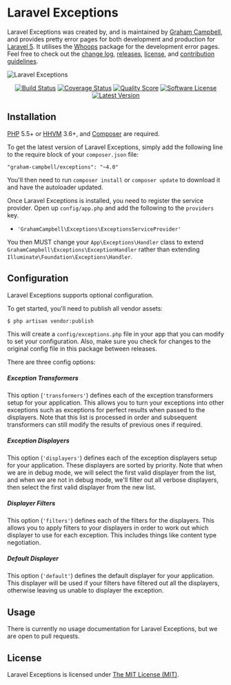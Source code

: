 Laravel Exceptions
==================

Laravel Exceptions was created by, and is maintained by [Graham Campbell](https://github.com/GrahamCampbell), and provides pretty error pages for both development and production for [Laravel 5](http://laravel.com). It utilises the [Whoops](https://github.com/filp/whoops) package for the development error pages. Feel free to check out the [change log](CHANGELOG.md), [releases](https://github.com/GrahamCampbell/Laravel-Exceptions/releases), [license](LICENSE), and [contribution guidelines](CONTRIBUTING.md).

![Laravel Exceptions](https://cloud.githubusercontent.com/assets/2829600/5115020/8da9e70a-7035-11e4-9d28-080b4ba55ed9.PNG)

<p align="center">
<a href="https://travis-ci.org/GrahamCampbell/Laravel-Exceptions"><img src="https://img.shields.io/travis/GrahamCampbell/Laravel-Exceptions/master.svg?style=flat-square" alt="Build Status"></img></a>
<a href="https://scrutinizer-ci.com/g/GrahamCampbell/Laravel-Exceptions/code-structure"><img src="https://img.shields.io/scrutinizer/coverage/g/GrahamCampbell/Laravel-Exceptions.svg?style=flat-square" alt="Coverage Status"></img></a>
<a href="https://scrutinizer-ci.com/g/GrahamCampbell/Laravel-Exceptions"><img src="https://img.shields.io/scrutinizer/g/GrahamCampbell/Laravel-Exceptions.svg?style=flat-square" alt="Quality Score"></img></a>
<a href="LICENSE"><img src="https://img.shields.io/badge/license-MIT-brightgreen.svg?style=flat-square" alt="Software License"></img></a>
<a href="https://github.com/GrahamCampbell/Laravel-Exceptions/releases"><img src="https://img.shields.io/github/release/GrahamCampbell/Laravel-Exceptions.svg?style=flat-square" alt="Latest Version"></img></a>
</p>


## Installation

[PHP](https://php.net) 5.5+ or [HHVM](http://hhvm.com) 3.6+, and [Composer](https://getcomposer.org) are required.

To get the latest version of Laravel Exceptions, simply add the following line to the require block of your `composer.json` file:

```
"graham-campbell/exceptions": "~4.0"
```

You'll then need to run `composer install` or `composer update` to download it and have the autoloader updated.

Once Laravel Exceptions is installed, you need to register the service provider. Open up `config/app.php` and add the following to the `providers` key.

* `'GrahamCampbell\Exceptions\ExceptionsServiceProvider'`

You then MUST change your `App\Exceptions\Handler` class to extend `GrahamCampbell\Exceptions\ExceptionHandler` rather than extending `Illuminate\Foundation\Exceptions\Handler`.


## Configuration

Laravel Exceptions supports optional configuration.

To get started, you'll need to publish all vendor assets:

```bash
$ php artisan vendor:publish
```

This will create a `config/exceptions.php` file in your app that you can modify to set your configuration. Also, make sure you check for changes to the original config file in this package between releases.

There are three config options:

##### Exception Transformers

This option (`'transformers'`) defines each of the exception transformers setup for your application. This allows you to turn your exceptions into other exceptions such as  exceptions for perfect results when passed to the displayers. Note that this list is processed in order and subsequent transformers can still modify the results of previous ones if required.

##### Exception Displayers

This option (`'displayers'`) defines each of the exception displayers setup for your application. These displayers are sorted by priority. Note that when we are in debug mode, we will select the first valid displayer from the list, and when we are not in debug mode, we'll filter out all verbose displayers, then select the first valid displayer from the new list.

##### Displayer Filters

This option (`'filters'`) defines each of the filters for the displayers. This allows you to apply filters to your displayers in order to work out which displayer to use for each exception. This includes things like content type negotiation.

##### Default Displayer

This option (`'default'`) defines the default displayer for your application. This displayer will be used if your filters have filtered out all the displayers, otherwise leaving us unable to displayer the exception.


## Usage

There is currently no usage documentation for Laravel Exceptions, but we are open to pull requests.


## License

Laravel Exceptions is licensed under [The MIT License (MIT)](LICENSE).
